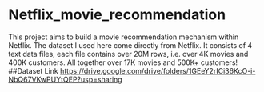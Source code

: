 # Netflix_movie_recommendation
This project aims to build a movie recommendation mechanism within Netflix. The dataset I used here come directly from Netflix. It consists of 4 text data files, each file contains over 20M rows, i.e. over 4K movies and 400K customers. All together over 17K movies and 500K+ customers!
##Dataset Link 
https://drive.google.com/drive/folders/1GEeY2rICi36KcO-i-NbQ67VKwPUYtQEP?usp=sharing
